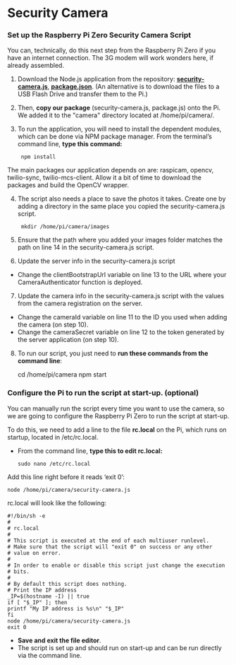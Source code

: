 # Security Camera
### Set up the Raspberry Pi Zero Security Camera Script

You can, technically, do this next step from the Raspberry Pi Zero if you have an internet connection. The 3G modem will work wonders here, if already assembled.

1. Download the Node.js application from the repository: **[security-camera.js](../pi/security-camera.js)**, **[package.json](../pi/package.json)**. (An alternative is to download the files to a USB Flash Drive and transfer them to the Pi.)
2. Then, **copy our package** (security-camera.js, package.js) onto the Pi. We added it to the "camera" directory located at /home/pi/camera/.
3. To run the application, you will need to install the dependent modules, which can be done via NPM package manager. From the terminal’s command line, **type this command:**

        npm install

The main packages our application depends on are: raspicam, opencv, twilio-sync, twilio-mcs-client. Allow it a bit of time to download the packages and build the OpenCV wrapper.

4. The script also needs a place to save the photos it takes. Create one by adding a directory in the same place you copied the security-camera.js script.

        mkdir /home/pi/camera/images

5. Ensure that the path where you added your images folder matches the path on line 14 in the security-camera.js script.
6. Update the server info in the security-camera.js script
  - Change the clientBootstrapUrl variable on line 13 to the URL where your CameraAuthenticator function is deployed.
7. Update the camera info in the security-camera.js script with the values from the camera registration on the server.
  - Change the cameraId variable on line 11 to the ID you used when adding the camera (on step 10).
  - Change the cameraSecret variable on line 12 to the token generated by the server application (on step 10).
8. To run our script, you just need to **run these commands from the command line**:

      cd /home/pi/camera
      npm start

### Configure the Pi to run the script at start-up. (optional)

You can manually run the script every time you want to use the camera, so we are going to configure the Raspberry Pi Zero to run the script at start-up.

To do this, we need to add a line to the file **rc.local** on the Pi, which runs on startup, located in /etc/rc.local.

* From the command line, **type this to edit rc.local:**

      sudo nano /etc/rc.local

Add this line right before it reads ‘exit 0’:

    node /home/pi/camera/security-camera.js

rc.local will look like the following:

    #!/bin/sh -e
    #
    # rc.local
    #
    # This script is executed at the end of each multiuser runlevel.
    # Make sure that the script will "exit 0" on success or any other
    # value on error.
    #
    # In order to enable or disable this script just change the execution
    # bits.
    #
    # By default this script does nothing.
    # Print the IP address
    _IP=$(hostname -I) || true
    if [ "$_IP" ]; then
    printf "My IP address is %s\n" "$_IP"
    fi
    node /home/pi/camera/security-camera.js
    exit 0

* **Save and exit the file editor**.
* The script is set up and should run on start-up and can be run directly via the command line.
